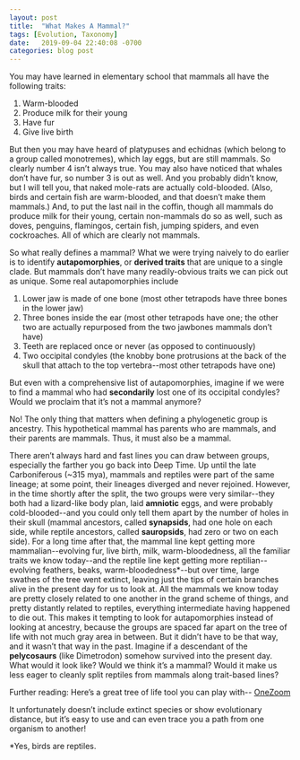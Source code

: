 ```yaml
---
layout: post
title:  "What Makes A Mammal?"
tags: [Evolution, Taxonomy]
date:   2019-09-04 22:40:08 -0700
categories: blog post
---
```

You may have learned in elementary school that mammals all have the following traits:
1. Warm-blooded
2. Produce milk for their young
3. Have fur
4. Give live birth

But then you may have heard of platypuses and echidnas (which belong to a group called monotremes), which lay eggs, but are still mammals.  So clearly number 4 isn’t always true.  You may also have noticed that whales don’t have fur, so number 3 is out as well.  And you probably didn’t know, but I will tell you, that naked mole-rats are actually cold-blooded.  (Also, birds and certain fish are warm-blooded, and that doesn’t make them mammals.)  And, to put the last nail in the coffin, though all mammals do produce milk for their young, certain non-mammals do so as well, such as doves, penguins, flamingos, certain fish, jumping spiders, and even cockroaches.  All of which are clearly not mammals.

So what really defines a mammal?  What we were trying naively to do earlier is to identify **autapomorphies**, or **derived traits** that are unique to a single clade.  But mammals don’t have many readily-obvious traits we can pick out as unique.  Some real autapomorphies include
1. Lower jaw is made of one bone (most other tetrapods have three bones in the lower jaw)
2. Three bones inside the ear (most other tetrapods have one; the other two are actually repurposed from the two jawbones mammals don’t have)
3. Teeth are replaced once or never (as opposed to continuously)
4. Two occipital condyles (the knobby bone protrusions at the back of the skull that attach to the top vertebra--most other tetrapods have one)

But even with a comprehensive list of autapomorphies, imagine if we were to find a mammal who had **secondarily** lost one of its occipital condyles?  Would we proclaim that it’s not a mammal anymore?

No! The only thing that matters when defining a phylogenetic group is ancestry.  This hypothetical mammal has parents who are mammals, and their parents are mammals.  Thus, it must also be a mammal.

There aren’t always hard and fast lines you can draw between groups, especially the farther you go back into Deep Time.  Up until the late Carboniferous (~315 mya), mammals and reptiles were part of the same lineage; at some point, their lineages diverged and never rejoined.  However, in the time shortly after the split, the two groups were very similar--they both had a lizard-like body plan, laid **amniotic** eggs, and were probably cold-blooded--and you could only tell them apart by the number of holes in their skull (mammal ancestors, called **synapsids**, had one hole on each side, while reptile ancestors, called **sauropsids**, had zero or two on each side).  For a long time after that, the mammal line kept getting more mammalian--evolving fur, live birth, milk, warm-bloodedness, all the familiar traits we know today--and the reptile line kept getting more reptilian--evolving feathers, beaks, warm-bloodedness\*--but over time, large swathes of the tree went extinct, leaving just the tips of certain branches alive in the present day for us to look at.  All the mammals we know today are pretty closely related to one another in the grand scheme of things, and pretty distantly related to reptiles, everything intermediate having happened to die out.  This makes it tempting to look for autapomorphies instead of looking at ancestry, because the groups are spaced far apart on the tree of life with not much gray area in between.  But it didn’t have to be that way, and it wasn’t that way in the past.  Imagine if a descendant of the **pelycosaurs** (like Dimetrodon) somehow survived into the present day.  What would it look like? Would we think it’s a mammal?  Would it make us less eager to cleanly split reptiles from mammals along trait-based lines?


Further reading: Here’s a great tree of life tool you can play with-- [OneZoom](https://www.onezoom.org/life)

It unfortunately doesn’t include extinct species or show evolutionary distance, but it’s easy to use and can even trace you a path from one organism to another!

\*Yes, birds are reptiles.